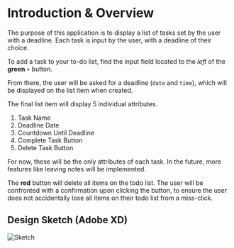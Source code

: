 # Introduction & Overview
The purpose of this application is to display a list of tasks set by the user with a deadline. Each task is input by the user, with a deadline of their choice. 

To add a task to your to-do list, find the input field located to the _left_ of the **green** `+` button. 

From there, the user will be asked for a deadline (`date` and `time`), which will be displayed on the list item when created. 

The final list item will display 5 individual attributes. 
1. Task Name
2. Deadline Date
3. Countdown Until Deadline
4. Complete Task Button
5. Delete Task Button

For now, these will be the only attributes of each task. In the future, more features like leaving notes will be implemented.

The **red** button will delete all items on the todo list. The user will be confronted with a confirmation upon clicking the button, to ensure the user does not accidentally lose all items on their todo list from a miss-click.

## Design Sketch (Adobe XD)
![Sketch](https://i.imgur.com/FYtDnhL.png)